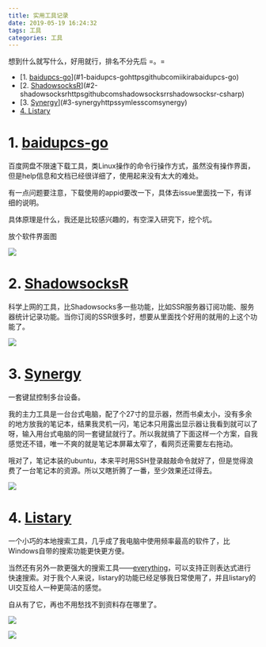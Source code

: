 ```yaml
---
title: 实用工具记录
date: 2019-05-19 16:24:32
tags: 工具
categories: 工具
---
```


想到什么就写什么，好用就行，排名不分先后 =。=

<!-- TOC depthFrom:1 depthTo:6 withLinks:1 updateOnSave:1 orderedList:0 -->

- [1. [baidupcs-go](https://github.com/iikira/BaiduPCS-Go)](#1-baidupcs-gohttpsgithubcomiikirabaidupcs-go)
- [2. [ShadowsocksR](https://github.com/shadowsocksrr/shadowsocksr-csharp)](#2-shadowsocksrhttpsgithubcomshadowsocksrrshadowsocksr-csharp)
- [3. [Synergy](https://symless.com/synergy)](#3-synergyhttpssymlesscomsynergy)
- [4. Listary](#4-listary)

<!-- /TOC -->




# 1. [baidupcs-go](https://github.com/iikira/BaiduPCS-Go)

百度网盘不限速下载工具，类Linux操作的命令行操作方式，虽然没有操作界面，但是help信息和文档已经很详细了，使用起来没有太大的难处。

有一点问题要注意，下载使用的appid要改一下，具体去issue里面找一下，有详细的说明。

具体原理是什么，我还是比较感兴趣的，有空深入研究下，挖个坑。

放个软件界面图

![](https://pic.superbed.cn/item/5ce821e4451253d178d05799)

# 2. [ShadowsocksR](https://github.com/shadowsocksrr/shadowsocksr-csharp)

科学上网的工具，比Shadowsocks多一些功能，比如SSR服务器订阅功能、服务器统计记录功能。当你订阅的SSR很多时，想要从里面找个好用的就用的上这个功能了。

![](https://pic.superbed.cn/item/5ce821e4451253d178d05795)

# 3. [Synergy](https://symless.com/synergy)

一套键鼠控制多台设备。

我的主力工具是一台台式电脑，配了个27寸的显示器，然而书桌太小，没有多余的地方放我的笔记本，结果我灵机一闪，笔记本只用露出显示器让我看到就可以了呀，输入用台式电脑的同一套键鼠就行了。所以我就搞了下面这样一个方案，自我感觉还不错，唯一不爽的就是笔记本屏幕太窄了，看网页还需要左右拖动。

哦对了，笔记本装的ubuntu，本来平时用SSH登录敲敲命令就好了，但是觉得浪费了一台笔记本的资源。所以又瞎折腾了一番，至少效果还过得去。

![](https://pic2.superbed.cn/item/5ce821e4451253d178d05792)

# 4. [Listary](https://www.listary.com/)

一个小巧的本地搜索工具，几乎成了我电脑中使用频率最高的软件了，比Windows自带的搜索功能更快更方便。

当然还有另外一款更强大的搜索工具——[everything](https://www.voidtools.com/zh-cn/)，可以支持正则表达式进行快速搜索。对于我个人来说，listary的功能已经足够我日常使用了，并且listary的UI交互给人一种更简洁的感觉。

自从有了它，再也不用愁找不到资料存在哪里了。

![](https://pic.superbed.cn/item/5ceaa7ba451253d178ea7b31)

![](https://pic2.superbed.cn/item/5ceaa7ba451253d178ea7b2f)

